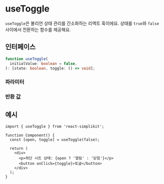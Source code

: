 # useToggle

`useToggle`은 불리언 상태 관리를 간소화하는 리액트 훅이에요. 상태를 `true`와 `false` 사이에서 전환하는 함수를 제공해요.

## 인터페이스
```ts
function useToggle(
  initialValue: boolean = false,
): [state: boolean, toggle: () => void];

```

### 파라미터

<Interface
  name="initialValue"
  type="boolean"
  description="초기 상태 값이에요. 기본값은 <code>false</code>예요."
/>

### 반환 값

<Interface
  name=""
  type="[state: boolean, toggle: () => void]"
  description="튜플:"
  :nested="[
    {
      name: 'state',
      type: 'boolean',
      description: '현재 상태 값이에요.',
    },
    {
      name: 'toggle',
      type: '() => void',
      description: '상태를 전환하는 함수예요.',
    },
  ]"
/>


## 예시

```tsx
import { useToggle } from 'react-simplikit';

function Component() {
  const [open, toggle] = useToggle(false);

  return (
    <div>
      <p>하단 시트 상태: {open ? '열림' : '닫힘'}</p>
      <button onClick={toggle}>토글</button>
    </div>
  );
}
```